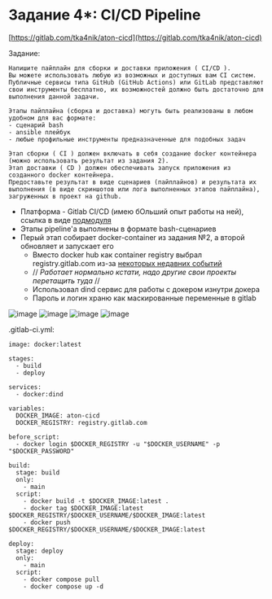 # Задание 4*: CI/CD Pipeline

[https://gitlab.com/tka4nik/aton-cicd](https://gitlab.com/tka4nik/aton-cicd)

Задание:

```
Напишите пайплайн для сборки и доставки приложения ( CI/CD ).
Вы можете использовать любую из возможных и доступных вам CI систем.
Публичные сервисы типа GitHub (GitHub Actions) или GitLab представляют свои инструменты бесплатно, их возможностей должно быть достаточно для выполнения данной задачи.

Этапы пайплайна (сборка и доставка) могуть быть реализованы в любом удобном для вас формате:
- сценарий bash
- ansible плейбук
- любые профильные инструменты предназначенные для подобных задач

Этап сборки ( CI ) должен включать в себя создание docker контейнера (можно использовать результат из задания 2).
Этап доставки ( CD ) должен обеспечивать запуск приложения из созданного docker контейнера.
Предоставьте результат в виде сценариев (пайплайнов) и результата их выполнения (в виде скриншотов или лога выполненных этапов пайплайна), загруженных в проект на github.
```

- Платформа - Gitlab CI/CD (имею бОльший опыт работы на ней), ссылка в виде [подмодуля](https://gitlab.com/tka4nik/aton-cicd)
- Этапы pipeline'а выполнены в формате bash-сценариев
- Перый этап собирает docker-container из задания №2, а второй обновляет и запускает его
  - Вместо docker hub как container registry выбрал registry.gitlab.com из-за [некоторых недавних событий](https://habr.com/ru/news/818177/)
  - // *Работает нормально кстати, надо другие свои проекты перетащить туда* //
  - Использовал dind сервис для работы с докером изнутри докера
  - Пароль и логин храню как маскированные переменные в gitlab
    
 
![image](https://github.com/tka4nik/aton-devops/assets/39916647/d6597d88-4675-4a87-b642-c1fd3a6fc9aa)
![image](https://github.com/tka4nik/aton-devops/assets/39916647/dc47a7e5-d5b1-4031-88f4-ce8ae0613035)
![image](https://github.com/tka4nik/aton-devops/assets/39916647/28630b0a-ba31-4062-980f-a8ba461d203d)
![image](https://github.com/tka4nik/aton-devops/assets/39916647/f06e9589-1591-4709-a101-f459506bb519)


.gitlab-ci.yml:
```
image: docker:latest

stages:
  - build
  - deploy

services:
  - docker:dind

variables:
  DOCKER_IMAGE: aton-cicd
  DOCKER_REGISTRY: registry.gitlab.com

before_script:
  - docker login $DOCKER_REGISTRY -u "$DOCKER_USERNAME" -p "$DOCKER_PASSWORD"

build:
  stage: build
  only:
    - main
  script:
    - docker build -t $DOCKER_IMAGE:latest .
    - docker tag $DOCKER_IMAGE:latest $DOCKER_REGISTRY/$DOCKER_USERNAME/$DOCKER_IMAGE:latest
    - docker push $DOCKER_REGISTRY/$DOCKER_USERNAME/$DOCKER_IMAGE:latest

deploy:
  stage: deploy
  only:
    - main
  script:
    - docker compose pull
    - docker compose up -d
```


